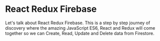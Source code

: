 # React Redux Firebase

Let's talk about React Redux Firebase. This is a step by step journey of discovery where the amazing JavaScript ES6, React and Redux will come together so we can Create, Read, Update and Delete data from Firestore.
